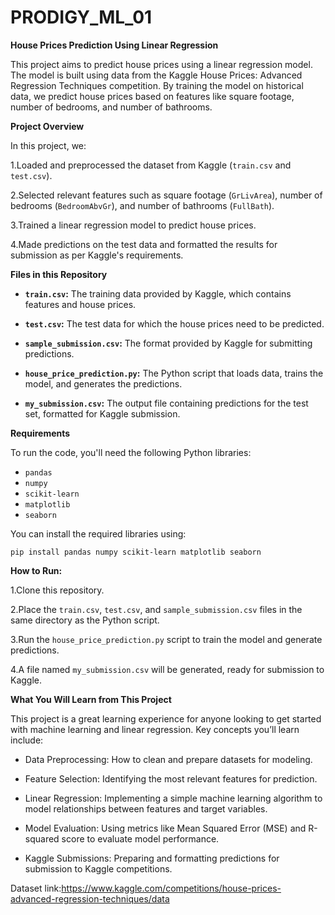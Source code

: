 # PRODIGY_ML_01

 **House Prices Prediction Using Linear Regression**

 
This project aims to predict house prices using a linear regression model. The model is built using data from the Kaggle House Prices: Advanced Regression Techniques competition. By training the model on historical data, we predict house prices based on features like square footage, number of bedrooms, and number of bathrooms.

**Project Overview**

In this project, we:

1.Loaded and preprocessed the dataset from Kaggle (```train.csv``` and ```test.csv```).

2.Selected relevant features such as square footage (```GrLivArea```), number of bedrooms (```BedroomAbvGr```), and number of bathrooms (```FullBath```).

3.Trained a linear regression model to predict house prices.

4.Made predictions on the test data and formatted the results for submission as per Kaggle's requirements.


**Files in this Repository**

- **```train.csv```:** The training data provided by Kaggle, which contains features and house prices.

- **```test.csv```:** The test data for which the house prices need to be predicted.

- **```sample_submission.csv```:** The format provided by Kaggle for submitting predictions.

- **```house_price_prediction.py```:** The Python script that loads data, trains the model, and generates the predictions.

- **```my_submission.csv```:** The output file containing predictions for the test set, formatted for Kaggle submission.


**Requirements**

To run the code, you'll need the following Python libraries:

- ```pandas```
- ```numpy```
- ```scikit-learn```
- ```matplotlib```
- ```seaborn```

You can install the required libraries using:

```pip install pandas numpy scikit-learn matplotlib seaborn```

  
**How to Run:**

1.Clone this repository.

2.Place the ```train.csv```, ```test.csv```, and ```sample_submission.csv``` files in the same directory as the Python script.

3.Run the ```house_price_prediction.py``` script to train the model and generate predictions.

4.A file named ```my_submission.csv``` will be generated, ready for submission to Kaggle.

**What You Will Learn from This Project**

This project is a great learning experience for anyone looking to get started with machine learning and linear regression. Key concepts you’ll learn include:

- Data Preprocessing: How to clean and prepare datasets for modeling.
  
- Feature Selection: Identifying the most relevant features for prediction.
  
- Linear Regression: Implementing a simple machine learning algorithm to model relationships between features and target variables.
  
- Model Evaluation: Using metrics like Mean Squared Error (MSE) and R-squared score to evaluate model performance.
  
- Kaggle Submissions: Preparing and formatting predictions for submission to Kaggle competitions.


Dataset link:https://www.kaggle.com/competitions/house-prices-advanced-regression-techniques/data
